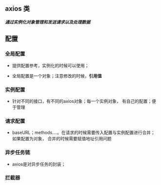 ## axios 类

##### 通过实例化对象管理和发送请求以及处理数据

## 配置

### 全局配置

* 提供配置参考，实例化的时候可以使用；

* 全局配置是一个对象；注意修改的时候，**引用值**

  



### 实例配置

* 针对不同的接口，有不同的axios对象；每一个实例对象， 有自己的配置；便于管理

### 请求配置

* baseURL；methods....。在请求的时候需要传入配置与实例配置进行合并；如果配置为对象， 合并的时候需要赋值地址引用问题

### 异步任务链

* axios是对异步任务的封装；

### 拦截器

